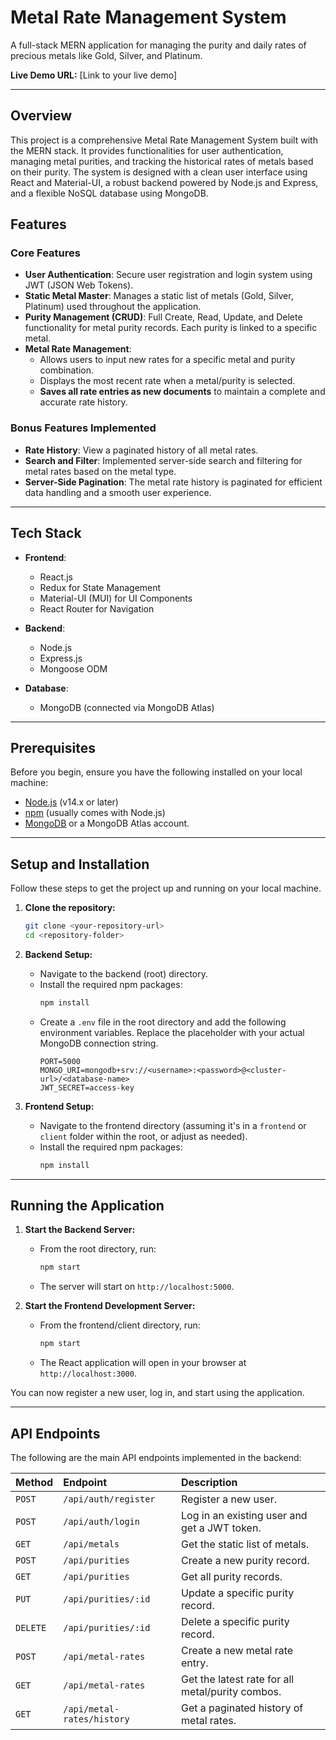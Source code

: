 # Metal Rate Management System

A full-stack MERN application for managing the purity and daily rates of precious metals like Gold, Silver, and Platinum.

**Live Demo URL:** [Link to your live demo]

---

## Overview

This project is a comprehensive Metal Rate Management System built with the MERN stack. It provides functionalities for user authentication, managing metal purities, and tracking the historical rates of metals based on their purity. The system is designed with a clean user interface using React and Material-UI, a robust backend powered by Node.js and Express, and a flexible NoSQL database using MongoDB.

## Features

### Core Features
- **User Authentication**: Secure user registration and login system using JWT (JSON Web Tokens).
- **Static Metal Master**: Manages a static list of metals (Gold, Silver, Platinum) used throughout the application.
- **Purity Management (CRUD)**: Full Create, Read, Update, and Delete functionality for metal purity records. Each purity is linked to a specific metal.
- **Metal Rate Management**:
    - Allows users to input new rates for a specific metal and purity combination.
    - Displays the most recent rate when a metal/purity is selected.
    - **Saves all rate entries as new documents** to maintain a complete and accurate rate history.

### Bonus Features Implemented
- **Rate History**: View a paginated history of all metal rates.
- **Search and Filter**: Implemented server-side search and filtering for metal rates based on the metal type.
- **Server-Side Pagination**: The metal rate history is paginated for efficient data handling and a smooth user experience.

---

## Tech Stack

- **Frontend**:
    - React.js
    - Redux for State Management
    - Material-UI (MUI) for UI Components
    - React Router for Navigation

- **Backend**:
    - Node.js
    - Express.js
    - Mongoose ODM

- **Database**:
    - MongoDB (connected via MongoDB Atlas)

---

## Prerequisites

Before you begin, ensure you have the following installed on your local machine:
- [Node.js](https://nodejs.org/en/) (v14.x or later)
- [npm](https://www.npmjs.com/) (usually comes with Node.js)
- [MongoDB](https://www.mongodb.com/try/download/community) or a MongoDB Atlas account.

---

## Setup and Installation

Follow these steps to get the project up and running on your local machine.

1.  **Clone the repository:**
    ```sh
    git clone <your-repository-url>
    cd <repository-folder>
    ```

2.  **Backend Setup:**
    - Navigate to the backend (root) directory.
    - Install the required npm packages:
      ```sh
      npm install
      ```
    - Create a `.env` file in the root directory and add the following environment variables. Replace the placeholder with your actual MongoDB connection string.
      ```
      PORT=5000
      MONGO_URI=mongodb+srv://<username>:<password>@<cluster-url>/<database-name>
      JWT_SECRET=access-key
      ```

3.  **Frontend Setup:**
    - Navigate to the frontend directory (assuming it's in a `frontend` or `client` folder within the root, or adjust as needed).
    - Install the required npm packages:
      ```sh
      npm install
      ```

---

## Running the Application

1.  **Start the Backend Server:**
    - From the root directory, run:
      ```sh
      npm start
      ```
    - The server will start on `http://localhost:5000`.

2.  **Start the Frontend Development Server:**
    - From the frontend/client directory, run:
      ```sh
      npm start
      ```
    - The React application will open in your browser at `http://localhost:3000`.

You can now register a new user, log in, and start using the application.

---

## API Endpoints

The following are the main API endpoints implemented in the backend:

| Method | Endpoint                  | Description                                      |
| :----- | :------------------------ | :----------------------------------------------- |
| `POST` | `/api/auth/register`      | Register a new user.                             |
| `POST` | `/api/auth/login`         | Log in an existing user and get a JWT token.     |
| `GET`  | `/api/metals`             | Get the static list of metals.                   |
| `POST` | `/api/purities`           | Create a new purity record.                      |
| `GET`  | `/api/purities`           | Get all purity records.                          |
| `PUT`  | `/api/purities/:id`       | Update a specific purity record.                 |
| `DELETE`| `/api/purities/:id`      | Delete a specific purity record.                 |
| `POST` | `/api/metal-rates`        | Create a new metal rate entry.                   |
| `GET`  | `/api/metal-rates`        | Get the latest rate for all metal/purity combos. |
| `GET`  | `/api/metal-rates/history`| Get a paginated history of metal rates.          |

